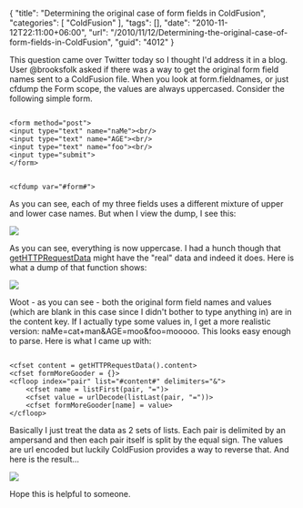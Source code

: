 {
	"title": "Determining the original case of form fields in ColdFusion",
	"categories": [
		"ColdFusion"
	],
	"tags": [],
	"date": "2010-11-12T22:11:00+06:00",
	"url": "/2010/11/12/Determining-the-original-case-of-form-fields-in-ColdFusion",
	"guid": "4012"
}

This question came over Twitter today so I thought I'd address it in a blog. User @brooksfolk asked if there was a way to get the original form field names sent to a ColdFusion file. When you look at form.fieldnames, or just cfdump the Form scope, the values are always uppercased. Consider the following simple form.
<!--more-->
<p>

<code>
&lt;form method="post"&gt;
&lt;input type="text" name="naMe"&gt;&lt;br/&gt;
&lt;input type="text" name="AGE"&gt;&lt;br/&gt;
&lt;input type="text" name="foo"&gt;&lt;br/&gt;
&lt;input type="submit"&gt;
&lt;/form&gt;

&lt;cfdump var="#form#"&gt;
</code>

<p>

As you can see, each of my three fields uses a different mixture of upper and lower case names. But when I view the dump, I see this:

<p>

<img src="http://www.raymondcamden.com/images/screen43.png" />

<p>

As you can see, everything is now uppercase. I had a hunch though that <a href="http://help.adobe.com/en_US/ColdFusion/9.0/CFMLRef/WSc3ff6d0ea77859461172e0811cbec22c24-7c11.html">getHTTPRequestData</a> might have the "real" data and indeed it does. Here is what a dump of that function shows:

<p>

<img src="http://www.coldfusionjedi.com/images/screen44.png" />

<p>

Woot - as you can see - both the original form field names and values (which are blank in this case since I didn't bother to type anything in) are in the content key. If I actually type some values in, I get a more realistic version: naMe=cat+man&AGE=moo&foo=mooooo. This looks easy enough to parse. Here is what I came up with:

<p>

<code>
&lt;cfset content = getHTTPRequestData().content&gt;
&lt;cfset formMoreGooder = {}&gt;
&lt;cfloop index="pair" list="#content#" delimiters="&"&gt;
	&lt;cfset name = listFirst(pair, "=")&gt;
	&lt;cfset value = urlDecode(listLast(pair, "="))&gt;
	&lt;cfset formMoreGooder[name] = value&gt;
&lt;/cfloop&gt;
</code>

<p>

Basically I just treat the data as 2 sets of lists. Each pair is delimited by an ampersand and then each pair itself is split by the equal sign. The values are url encoded but luckily ColdFusion provides a way to reverse that. And here is the result...

<p>

<img src="http://www.coldfusionjedi.com/images/screen46.png" />
<p>

Hope this is helpful to someone.